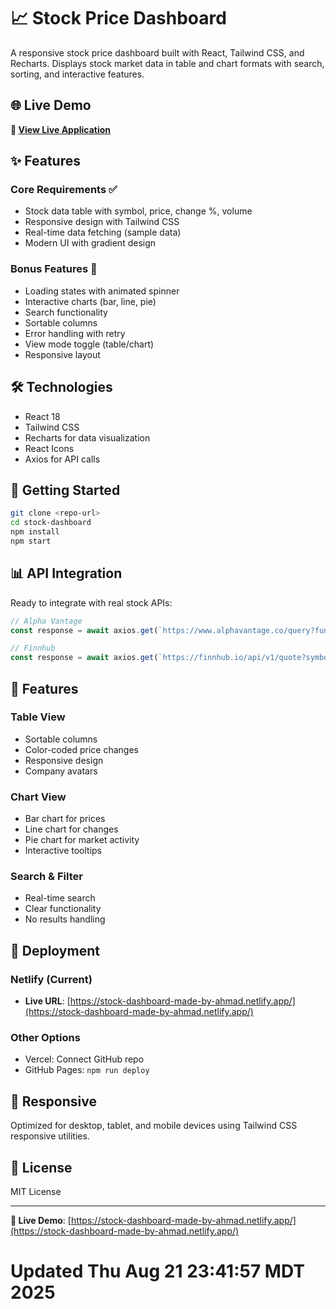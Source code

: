 # 📈 Stock Price Dashboard

A responsive stock price dashboard built with React, Tailwind CSS, and Recharts. Displays stock market data in table and chart formats with search, sorting, and interactive features.

## 🌐 Live Demo

**🚀 [View Live Application](https://stock-dashboard-made-by-ahmad.netlify.app/)**

## ✨ Features

### Core Requirements ✅
- Stock data table with symbol, price, change %, volume
- Responsive design with Tailwind CSS
- Real-time data fetching (sample data)
- Modern UI with gradient design

### Bonus Features 🚀
- Loading states with animated spinner
- Interactive charts (bar, line, pie)
- Search functionality
- Sortable columns
- Error handling with retry
- View mode toggle (table/chart)
- Responsive layout

## 🛠️ Technologies

- React 18
- Tailwind CSS
- Recharts for data visualization
- React Icons
- Axios for API calls

## 🚀 Getting Started

```bash
git clone <repo-url>
cd stock-dashboard
npm install
npm start
```

## 📊 API Integration

Ready to integrate with real stock APIs:

```javascript
// Alpha Vantage
const response = await axios.get(`https://www.alphavantage.co/query?function=GLOBAL_QUOTE&symbol=AAPL&apikey=${API_KEY}`);

// Finnhub
const response = await axios.get(`https://finnhub.io/api/v1/quote?symbol=AAPL&token=${API_KEY}`);
```

## 🎨 Features

### Table View
- Sortable columns
- Color-coded price changes
- Responsive design
- Company avatars

### Chart View
- Bar chart for prices
- Line chart for changes
- Pie chart for market activity
- Interactive tooltips

### Search & Filter
- Real-time search
- Clear functionality
- No results handling

## 🚀 Deployment

### Netlify (Current)
- **Live URL**: [https://stock-dashboard-made-by-ahmad.netlify.app/](https://stock-dashboard-made-by-ahmad.netlify.app/)

### Other Options
- Vercel: Connect GitHub repo
- GitHub Pages: `npm run deploy`

## 📱 Responsive

Optimized for desktop, tablet, and mobile devices using Tailwind CSS responsive utilities.

## 📄 License

MIT License

---

**🎉 Live Demo**: [https://stock-dashboard-made-by-ahmad.netlify.app/](https://stock-dashboard-made-by-ahmad.netlify.app/)
# Updated Thu Aug 21 23:41:57 MDT 2025
